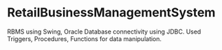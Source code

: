 # RetailBusinessManagementSystem
RBMS using Swing, Oracle Database connectivity using JDBC. Used Triggers, Procedures, Functions for data manipulation.
